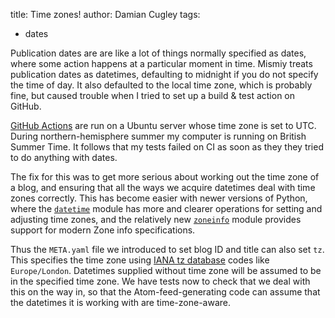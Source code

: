 title: Time zones!
author: Damian Cugley
tags: 
- dates

Publication dates are are like a lot of things normally specified as dates,
where some action happens at a particular moment in time. Mismiy treats publication
dates as datetimes, defaulting to midnight if you do not specify the time of 
day. It also defaulted to the local time zone, which is probably fine, but
caused trouble when I tried to set up a build & test action on GitHub.

[GitHub Actions] are run on a Ubuntu server whose time zone is set to UTC. During
northern-hemisphere summer my computer is running on British Summer Time.
It follows that my tests failed on CI as soon as they they tried to do anything
with dates.

The fix for this was to get more serious about working out the time zone of
a blog, and ensuring that all the ways we acquire datetimes deal with time
zones correctly. This has become easier with newer versions of Python, where
the [`datetime`] module has more and clearer operations for setting and adjusting
time zones, and the relatively new [`zoneinfo`] module provides support for
modern Zone info specifications.

Thus the `META.yaml` file we introduced to set blog ID and title can also 
set `tz`. This specifies the time zone using [IANA tz database] codes like `Europe/London`.
Datetimes supplied without time zone will be assumed to be
in the specified time zone. We have tests now to check that we deal with this on the
way in, so that the Atom-feed-generating code can assume that the datetimes
it is working with are time-zone-aware.

[GitHub Actions]: https://resources.github.com/devops/tools/automation/actions/
[`datetime`]: https://docs.python.org/3/library/datetime.html
[`zoneinfo`]: https://docs.python.org/3/library/zoneinfo.html
[IANA tz database]: https://data.iana.org/time-zones/tz-link.html
